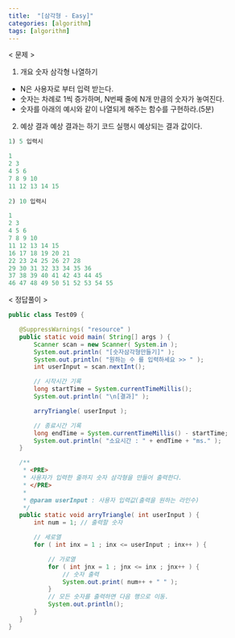 ```yaml
---
title:  "[삼각형 - Easy]"
categories: [algorithm]
tags: [algorithm]
---
```


< 문제 >

1. 개요
 숫자 삼각형 나열하기
 - N은 사용자로 부터 입력 받는다. 
 - 숫자는 차례로 1씩 증가하며, N번째 줄에 N개 만큼의 숫자가 놓여진다.
 - 숫자를 아래의 예시와 같이 나열되게 해주는 함수를 구현하라.(5분)
 
 2. 예상 결과
 예상 결과는 하기 코드 실행시 예상되는 결과 값이다.
 
 ``` java
 1) 5 입력시 
 
 1 
 2 3
 4 5 6
 7 8 9 10
 11 12 13 14 15
  
 2) 10 입력시
 
 1 
 2 3 
 4 5 6 
 7 8 9 10 
 11 12 13 14 15 
 16 17 18 19 20 21 
 22 23 24 25 26 27 28 
 29 30 31 32 33 34 35 36 
 37 38 39 40 41 42 43 44 45 
 46 47 48 49 50 51 52 53 54 55 
 ```
 
 < 정답풀이 >
 
 ``` java
 public class Test09 {

	@SuppressWarnings( "resource" )
	public static void main( String[] args ) {
		Scanner scan = new Scanner( System.in );
		System.out.println( "[숫자삼각형만들기]" );
		System.out.println( "원하는 수 를 입력하세요 >> " );
		int userInput = scan.nextInt();

		// 시작시간 기록
		long startTime = System.currentTimeMillis();
		System.out.println( "\n[결과]" );

		arryTriangle( userInput );

		// 종료시간 기록
		long endTime = System.currentTimeMillis() - startTime;
		System.out.println( "소요시간 : " + endTime + "ms." );
	}

	/**
	 * <PRE>
	 * 사용자가 입력한 줄까지 숫자 삼각형을 만들어 출력한다.
	 * </PRE>
	 * 
	 * @param userInput : 사용자 입력값(출력을 원하는 라인수)
	 */
	public static void arryTriangle( int userInput ) {
		int num = 1; // 출력할 숫자

		// 세로열
		for ( int inx = 1 ; inx <= userInput ; inx++ ) {

			// 가로열
			for ( int jnx = 1 ; jnx <= inx ; jnx++ ) {
				// 숫자 출력
				System.out.print( num++ + " " );
			}
			// 모든 숫자를 출력하면 다음 행으로 이동.
			System.out.println();
		}
	}
}
```